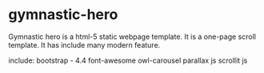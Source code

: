 # gymnastic-hero
Gymnastic hero is a html-5 static webpage template. It is a one-page scroll template. It has include many modern feature.

include:
bootstrap - 4.4
font-awesome
owl-carousel
parallax js
scrollit js
